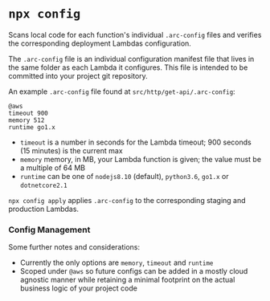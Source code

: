 # `npx config`

Scans local code for each function's individual `.arc-config` files and verifies the corresponding deployment Lambdas configuration.

The `.arc-config` file is an individual configuration manifest file that lives in the same folder as each Lambda it configures. This file is intended to be committed into your project git repository.

An example `.arc-config` file found at `src/http/get-api/.arc-config`:

```.arc
@aws
timeout 900
memory 512
runtime go1.x
```

- `timeout` is a number in seconds for the Lambda timeout; 900 seconds (15 minutes) is the current max
- `memory` memory, in MB, your Lambda function is given; the value must be a multiple of 64 MB
- `runtime` can be one of `nodejs8.10` (default), `python3.6`, `go1.x` or `dotnetcore2.1`

`npx config apply` applies `.arc-config` to the corresponding staging and production Lambdas.

### Config Management 

Some further notes and considerations:

- Currently the only options are `memory`, `timeout` and `runtime`
- Scoped under `@aws` so future configs can be added in a mostly cloud agnostic manner while retaining a minimal footprint on the actual business logic of your project code
